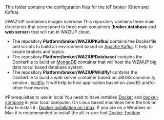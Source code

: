 This folder contains the configuration files for the IoT broker (Orion and Kafka).

#WAZIUP containers images overview
This repository contains three main directories that correspond to three main containers (**broker**,**database** and **web server**) that will run in WAZIUP cloud.
* The repository **Platform/broker/WAZIUPKafka/** contains the Dockerfile and scripts to build an environment based on [Apache Kafka](http://kafka.apache.org/). It help to create brokers and topics
* The repository **Platform/broker/WAZIUPDatabase/** contains the Dockerfile to build an [MongoDB](https://www.mongodb.com/) container that will host the WZAIUP big data nosql based database system.
* The repository **Platform/broker/WAZIUPWildfly/** contains the  Dockerfile to build a web server container based on JBOSS community version ; [wildfly](https://www.mongodb.com/). It will help to host application based on JavaEE and/or other frameworks.

#Prerequisites to use in local 
You need to have installed  [Docker](https://docs.docker.com/)  and [docker-compose](https://docs.docker.com/compose/install/) in your local computer. 
On Linux based machines here the link on how to install it  : [Docker installation on Linux](https://docs.docker.com/engine/installation/linux/).
If you are on a Windows or Mac it is recommanded to install the all-in-one tool [Docker Toolbox](https://docs.docker.com/toolbox/overview/)


